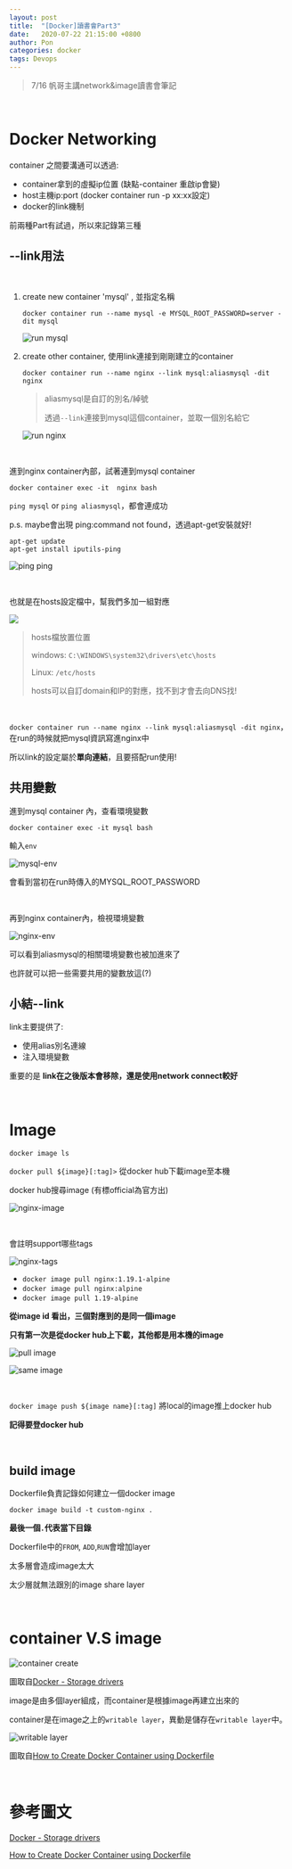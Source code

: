 ```yaml
---
layout: post
title:  "[Docker]讀書會Part3"
date:   2020-07-22 21:15:00 +0800
author: Pon
categories: docker
tags: Devops
---
```


> 7/16 帆哥主講network&image讀書會筆記

<br>

# Docker Networking

container 之間要溝通可以透過:

- container拿到的虛擬ip位置  (缺點-container 重啟ip會變)
- host主機ip:port  (docker container run -p xx:xx設定)
- docker的link機制

前兩種Part有試過，所以來記錄第三種

## --link用法

<br>

1. create new container 'mysql' , 並指定名稱

   `docker container run --name mysql -e MYSQL_ROOT_PASSWORD=server -dit mysql`

   ![run mysql](https://i.imgur.com/TjITDgM.png)

2. create other container, 使用link連接到剛剛建立的container 

   `docker container run --name nginx --link mysql:aliasmysql -dit nginx`

   > aliasmysql是自訂的別名/綽號
   >
   > 透過`--link`連接到mysql這個container，並取一個別名給它

   ![run nginx](https://i.imgur.com/hkLXtMG.png)

<br>

進到nginx container內部，試著連到mysql container 

`docker container exec -it  nginx bash`

`ping mysql` or `ping aliasmysql`，都會連成功

p.s. maybe會出現 ping:command not found，透過apt-get安裝就好!

```
apt-get update
apt-get install iputils-ping
```

![ping ping](https://i.imgur.com/MYgTUaf.png)

<br>

也就是在hosts設定檔中，幫我們多加一組對應

![](https://i.imgur.com/WqzIlDK.png)

> hosts檔放置位置
>
> windows: `C:\WINDOWS\system32\drivers\etc\hosts`
>
> Linux: `/etc/hosts`
>
> hosts可以自訂domain和IP的對應，找不到才會去向DNS找!

<br>

`docker container run --name nginx --link mysql:aliasmysql -dit nginx`，在run的時候就把mysql資訊寫進nginx中

所以link的設定屬於**單向連結**，且要搭配run使用!

## 共用變數

進到mysql container 內，查看環境變數

`docker container exec -it mysql bash`

輸入`env`

![mysql-env](https://i.imgur.com/0YqQvi9.png)

會看到當初在run時傳入的MYSQL_ROOT_PASSWORD

<br>

再到nginx container內，檢視環境變數

![nginx-env](https://i.imgur.com/H6Wb7dI.png)

可以看到aliasmysql的相關環境變數也被加進來了

也許就可以把一些需要共用的變數放這(?)

## 小結--link

link主要提供了:

- 使用alias別名連線
- 注入環境變數

重要的是 **link在之後版本會移除，還是使用network connect較好**

<br>

# Image

`docker image ls`

`docker pull ${image}[:tag]>` 從docker hub下載image至本機

docker hub搜尋image (有標official為官方出)

![nginx-image](https://i.imgur.com/OC4cHs5.png)

<br>

會註明support哪些tags

![nginx-tags](https://i.imgur.com/4nb6vYt.png)

- `docker image pull nginx:1.19.1-alpine`
- `docker image pull nginx:alpine` 
- `docker image pull 1.19-alpine`

**從image id 看出，三個對應到的是同一個image** 

**只有第一次是從docker hub上下載，其他都是用本機的image**

![pull image](https://i.imgur.com/L2WwKn0.png)

![same image](https://i.imgur.com/gUxsLhJ.png)

<br>

`docker image push ${image name}[:tag]` 將local的image推上docker hub

**記得要登docker hub**

<br>

## build image

Dockerfile負責記錄如何建立一個docker image

`docker image build -t custom-nginx .`

**最後一個`.`代表當下目錄**

Dockerfile中的`FROM`, `ADD`,`RUN`會增加layer

太多層會造成image太大

太少層就無法跟別的image share layer

<br>

# container V.S image

![container create](https://i.imgur.com/SbgQwmO.png)

圖取自[Docker - Storage drivers](https://adon988.logdown.com/posts/7801780-docker-storage-drivers)

image是由多個layer組成，而container是根據image再建立出來的

container是在image之上的`writable layer`，異動是儲存在`writable layer`中。

![writable layer](https://i.imgur.com/kK6u7N2.png)

圖取自[How to Create Docker Container using Dockerfile](https://linoxide.com/linux-how-to/dockerfile-create-docker-container/)

<br>

# 參考圖文

[Docker - Storage drivers](https://adon988.logdown.com/posts/7801780-docker-storage-drivers)

[How to Create Docker Container using Dockerfile](https://linoxide.com/linux-how-to/dockerfile-create-docker-container/)